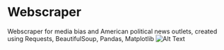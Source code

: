 # Webscraper
Webscraper for media bias and American political news outlets, created using Requests, BeautifulSoup, Pandas, Matplotlib 
![Alt Text](http://puu.sh/Eg88R/2e1b549e47.jpg)
